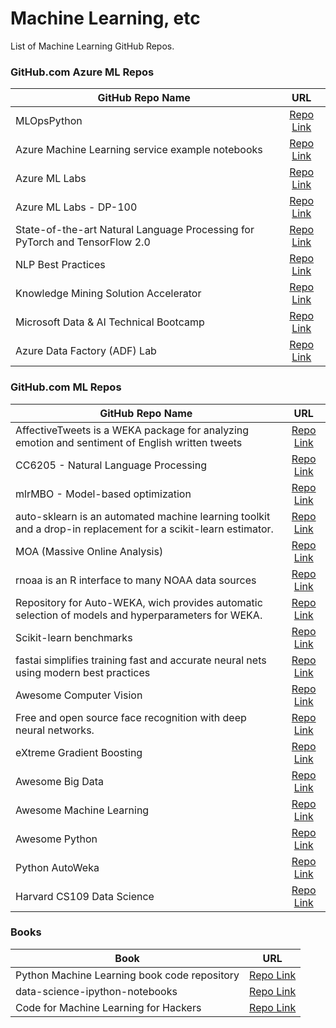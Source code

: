 # Machine Learning, etc
List of Machine Learning GitHub Repos.



### GitHub.com Azure ML Repos 
| GitHub Repo Name | URL |
| ------------- |:-------------:|
| MLOpsPython | [Repo Link](https://github.com/microsoft/MLOpsPython)| 
| Azure Machine Learning service example notebooks | [Repo Link](https://github.com/Azure/MachineLearningNotebooks)| 
| Azure ML Labs | [Repo Link](https://github.com/MicrosoftDocs/mslearn-aml-labs) |
| Azure ML Labs - DP-100 | [Repo Link](https://microsoftlearning.github.io/mslearn-dp100/) |
| State-of-the-art Natural Language Processing for PyTorch and TensorFlow 2.0 | [Repo Link](https://github.com/huggingface/transformers) |
| NLP Best Practices | [Repo Link](https://github.com/microsoft/nlp-recipes) |
| Knowledge Mining Solution Accelerator | [Repo Link](https://github.com/Azure-Samples/azure-search-knowledge-mining) |
| Microsoft Data & AI Technical Bootcamp | [Repo Link](https://github.com/solliancenet/data-ai-technical-bootcamp) |
| Azure Data Factory (ADF) Lab | [Repo Link](https://github.com/kromerm/adflab) |



### GitHub.com ML Repos 
| GitHub Repo Name | URL |
| ------------- |:-------------:|
| AffectiveTweets is a WEKA package for analyzing emotion and sentiment of English written tweets | [Repo Link](https://github.com/felipebravom/AffectiveTweets)| 
| CC6205 - Natural Language Processing | [Repo Link](https://github.com/dccuchile/CC6205/)| 
| mlrMBO - Model-based optimization | [Repo Link](https://github.com/mlr-org/mlrMBO)| 
| auto-sklearn is an automated machine learning toolkit and a drop-in replacement for a scikit-learn estimator. | [Repo Link](https://github.com/automl/auto-sklearn)| 
| MOA (Massive Online Analysis) | [Repo Link](https://github.com/Waikato/moa)| 
| rnoaa is an R interface to many NOAA data sources | [Repo Link](https://github.com/ropensci/rnoaa)| 
| Repository for Auto-WEKA, wich provides automatic selection of models and hyperparameters for WEKA. | [Repo Link](https://github.com/automl/autoweka)| 
| Scikit-learn benchmarks | [Repo Link](https://github.com/rhiever/sklearn-benchmarks)| 
| fastai simplifies training fast and accurate neural nets using modern best practices | [Repo Link](https://github.com/fastai/fastai)| 
| Awesome Computer Vision | [Repo Link](https://github.com/jbhuang0604/awesome-computer-vision)|
| Free and open source face recognition with deep neural networks. | [Repo Link](https://github.com/cmusatyalab/openface)|
| eXtreme Gradient Boosting | [Repo Link](https://github.com/dmlc/xgboost)|
| Awesome Big Data | [Repo Link](https://github.com/onurakpolat/awesome-bigdata)|
| Awesome Machine Learning | [Repo Link](https://github.com/josephmisiti/awesome-machine-learning)|
| Awesome Python | [Repo Link](https://github.com/vinta/awesome-python)|
| Python AutoWeka | [Repo Link](https://github.com/tdomhan/pyautoweka)|
| Harvard CS109 Data Science | [Repo Link](https://github.com/cs109/content)|



### Books 
| Book | URL |
| ------------- |:-------------:|
| Python Machine Learning book code repository | [Repo Link](https://github.com/rasbt/python-machine-learning-book)| 
| data-science-ipython-notebooks | [Repo Link](https://github.com/donnemartin/data-science-ipython-notebooks#data-science-ipython-notebooks)|
| Code for Machine Learning for Hackers | [Repo Link](https://github.com/johnmyleswhite/ML_for_Hackers)|
